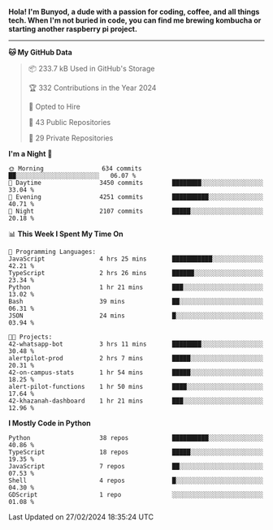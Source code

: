 <p>
<b>Hola! I'm Bunyod, a dude with a passion for coding, coffee, and all things tech. When I'm not buried in code, you can find me brewing kombucha or starting another raspberry pi project.</b>
</p>

---

<!--START_SECTION:waka-->
**🐱 My GitHub Data** 

> 📦 233.7 kB Used in GitHub's Storage 
 > 
> 🏆 332 Contributions in the Year 2024
 > 
> 💼 Opted to Hire
 > 
> 📜 43 Public Repositories 
 > 
> 🔑 29 Private Repositories 
 > 
**I'm a Night 🦉** 

```text
🌞 Morning                634 commits         ██░░░░░░░░░░░░░░░░░░░░░░░   06.07 % 
🌆 Daytime                3450 commits        ████████░░░░░░░░░░░░░░░░░   33.04 % 
🌃 Evening                4251 commits        ██████████░░░░░░░░░░░░░░░   40.71 % 
🌙 Night                  2107 commits        █████░░░░░░░░░░░░░░░░░░░░   20.18 % 
```


📊 **This Week I Spent My Time On** 

```text
💬 Programming Languages: 
JavaScript               4 hrs 25 mins       ███████████░░░░░░░░░░░░░░   42.21 % 
TypeScript               2 hrs 26 mins       ██████░░░░░░░░░░░░░░░░░░░   23.34 % 
Python                   1 hr 21 mins        ███░░░░░░░░░░░░░░░░░░░░░░   13.02 % 
Bash                     39 mins             ██░░░░░░░░░░░░░░░░░░░░░░░   06.31 % 
JSON                     24 mins             █░░░░░░░░░░░░░░░░░░░░░░░░   03.94 % 

🐱‍💻 Projects: 
42-whatsapp-bot          3 hrs 11 mins       ████████░░░░░░░░░░░░░░░░░   30.48 % 
alertpilot-prod          2 hrs 7 mins        █████░░░░░░░░░░░░░░░░░░░░   20.31 % 
42-on-campus-stats       1 hr 54 mins        █████░░░░░░░░░░░░░░░░░░░░   18.25 % 
alert-pilot-functions    1 hr 50 mins        ████░░░░░░░░░░░░░░░░░░░░░   17.64 % 
42-khazanah-dashboard    1 hr 21 mins        ███░░░░░░░░░░░░░░░░░░░░░░   12.96 % 
```

**I Mostly Code in Python** 

```text
Python                   38 repos            ██████████░░░░░░░░░░░░░░░   40.86 % 
TypeScript               18 repos            █████░░░░░░░░░░░░░░░░░░░░   19.35 % 
JavaScript               7 repos             ██░░░░░░░░░░░░░░░░░░░░░░░   07.53 % 
Shell                    4 repos             █░░░░░░░░░░░░░░░░░░░░░░░░   04.30 % 
GDScript                 1 repo              ░░░░░░░░░░░░░░░░░░░░░░░░░   01.08 % 
```




 Last Updated on 27/02/2024 18:35:24 UTC
<!--END_SECTION:waka-->
